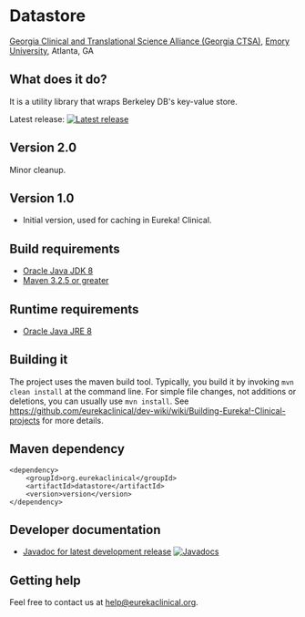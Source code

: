 # Datastore
[Georgia Clinical and Translational Science Alliance (Georgia CTSA)](http://www.georgiactsa.org), [Emory University](http://www.emory.edu), Atlanta, GA

## What does it do?
It is a utility library that wraps Berkeley DB's key-value store.

Latest release: [![Latest release](https://maven-badges.herokuapp.com/maven-central/org.eurekaclinical/datastore/badge.svg)](https://maven-badges.herokuapp.com/maven-central/org.eurekaclinical/datastore)

## Version 2.0
Minor cleanup.

## Version 1.0
* Initial version, used for caching in Eureka! Clinical.

## Build requirements
* [Oracle Java JDK 8](http://www.oracle.com/technetwork/java/javase/overview/index.html)
* [Maven 3.2.5 or greater](https://maven.apache.org)

## Runtime requirements
* [Oracle Java JRE 8](http://www.oracle.com/technetwork/java/javase/overview/index.html)

## Building it
The project uses the maven build tool. Typically, you build it by invoking `mvn clean install` at the command line. For simple file changes, not additions or deletions, you can usually use `mvn install`. See https://github.com/eurekaclinical/dev-wiki/wiki/Building-Eureka!-Clinical-projects for more details.

## Maven dependency
```
<dependency>
    <groupId>org.eurekaclinical</groupId>
    <artifactId>datastore</artifactId>
    <version>version</version>
</dependency>
```

## Developer documentation
* [Javadoc for latest development release](http://javadoc.io/doc/org.eurekaclinical/datastore) [![Javadocs](http://javadoc.io/badge/org.eurekaclinical/datastore.svg)](http://javadoc.io/doc/org.eurekaclinical/datastore)

## Getting help
Feel free to contact us at help@eurekaclinical.org.
